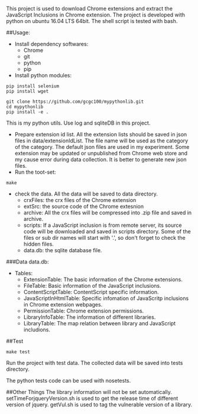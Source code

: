 This project is used to download Chrome extensions and extract the JavaScript Inclusions in Chrome extension.
The project is developed with python on ubuntu 16.04 LTS 64bit.
The shell script is tested with bash.

##Usage:
* Install dependency softwares:
    * Chrome
    * git
    * python
    * pip
* Install python modules:
```
pip install selenium
pip install wget
```
```
git clone https://github.com/gcgc100/mypythonlib.git
cd mypythonlib
pip install -e .
```
This is my python utils. Use log and sqliteDB in this project.
* Prepare extension id list. All the extension lists should be saved in json files in data/extensionIdList. The file name will be used as the category of the category.
The default json files are used in my experiment.
Some extension may be updated or unpublished from Chrome web store and my cause error during data collection.
It is better to generate new json files.
* Run the toot-set:
```
make
```
* check the data. All the data will be saved to data directory.
    * crxFiles: the crx files of the Chrome extension
    * extSrc: the source code of the Chrome extesnion
    * archive: All the crx files will be compressed into .zip file and saved in archive.
    * scripts: If a JavaScript inclusion is from remote server, its source code will be downloaded and saved in scripts directory. Some of the files or sub dir names will start with '.', so don't forget to check the hidden files.
    * data.db: the sqlite database file.


###Data
data.db:
* Tables:
    * ExtensionTable: The basic information of the Chrome extensions.
    * FileTable: Basic information of the JavaScript inclusions.
    * ContentScriptTable: ContentScript specific information.
    * JavaScriptInHtmlTable: Specific infomation of JavaScritp inclusions in Chrome extension webpages.
    * PermissionTable: Chrome extension permissions.
    * LibraryInfoTable: The information of different libraries.
    * LibraryTable: The map relation between library and JavaScript includions.


##Test
```
make test
```
Run the project with test data. The collected data will be saved into tests directory.

The python tests code can be used with nosetests.

##Other Things
The library information will not be set automatically.
setTimeForjqueryVersion.sh is used to get the release time of different version of jquery.
getVul.sh is used to tag the vulnerable version of a library.
